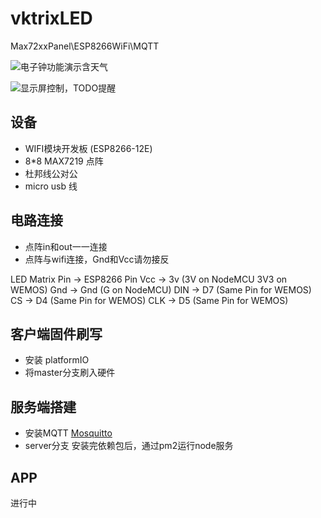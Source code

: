 # vktrixLED
Max72xxPanel\ESP8266WiFi\MQTT

![电子钟功能演示含天气](/assets/ikle_led_clock.gif)

![显示屏控制，TODO提醒](/assets/ikle_led_todo.gif)

## 设备

- WIFI模块开发板 (ESP8266-12E)
- 8*8 MAX7219 点阵
- 杜邦线公对公
- micro usb 线

## 电路连接
- 点阵in和out一一连接
- 点阵与wifi连接，Gnd和Vcc请勿接反

LED Matrix Pin -> ESP8266 Pin
Vcc            -> 3v  (3V on NodeMCU 3V3 on WEMOS)
Gnd            -> Gnd (G on NodeMCU)
DIN            -> D7  (Same Pin for WEMOS)
CS             -> D4  (Same Pin for WEMOS)
CLK            -> D5  (Same Pin for WEMOS)

## 客户端固件刷写
- 安装 platformIO
- 将master分支刷入硬件

## 服务端搭建
- 安装MQTT
[Mosquitto](https://mosquitto.org)
- server分支
安装完依赖包后，通过pm2运行node服务

## APP
进行中
